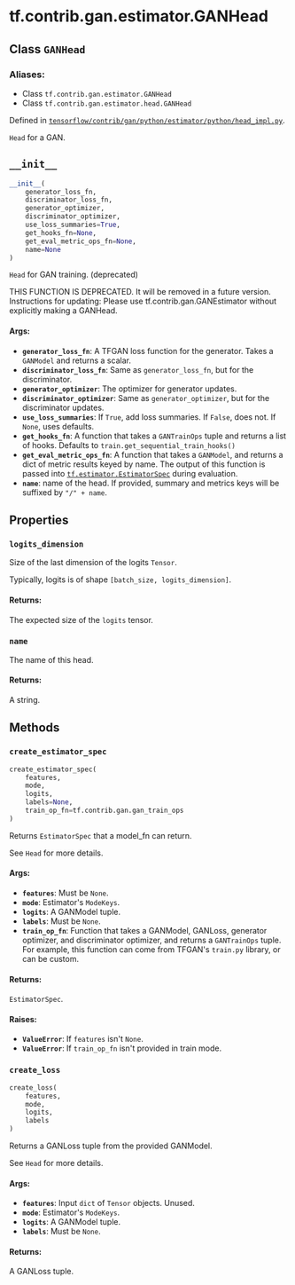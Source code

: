<div itemscope itemtype="http://developers.google.com/ReferenceObject">
<meta itemprop="name" content="tf.contrib.gan.estimator.GANHead" />
<meta itemprop="path" content="Stable" />
<meta itemprop="property" content="logits_dimension"/>
<meta itemprop="property" content="name"/>
<meta itemprop="property" content="__init__"/>
<meta itemprop="property" content="create_estimator_spec"/>
<meta itemprop="property" content="create_loss"/>
</div>

# tf.contrib.gan.estimator.GANHead

## Class `GANHead`



### Aliases:

* Class `tf.contrib.gan.estimator.GANHead`
* Class `tf.contrib.gan.estimator.head.GANHead`



Defined in [`tensorflow/contrib/gan/python/estimator/python/head_impl.py`](https://www.tensorflow.org/code/tensorflow/contrib/gan/python/estimator/python/head_impl.py).

`Head` for a GAN.

<h2 id="__init__"><code>__init__</code></h2>

``` python
__init__(
    generator_loss_fn,
    discriminator_loss_fn,
    generator_optimizer,
    discriminator_optimizer,
    use_loss_summaries=True,
    get_hooks_fn=None,
    get_eval_metric_ops_fn=None,
    name=None
)
```

`Head` for GAN training. (deprecated)

THIS FUNCTION IS DEPRECATED. It will be removed in a future version.
Instructions for updating:
Please use tf.contrib.gan.GANEstimator without explicitly making a GANHead.

#### Args:

* <b>`generator_loss_fn`</b>: A TFGAN loss function for the generator. Takes a
    `GANModel` and returns a scalar.
* <b>`discriminator_loss_fn`</b>: Same as `generator_loss_fn`, but for the
  discriminator.
* <b>`generator_optimizer`</b>: The optimizer for generator updates.
* <b>`discriminator_optimizer`</b>: Same as `generator_optimizer`, but for the
    discriminator updates.
* <b>`use_loss_summaries`</b>: If `True`, add loss summaries. If `False`, does not.
    If `None`, uses defaults.
* <b>`get_hooks_fn`</b>: A function that takes a `GANTrainOps` tuple and returns a
    list of hooks. Defaults to `train.get_sequential_train_hooks()`
* <b>`get_eval_metric_ops_fn`</b>: A function that takes a `GANModel`, and returns a
    dict of metric results keyed by name. The output of this function is
    passed into <a href="../../../../tf/estimator/EstimatorSpec.md"><code>tf.estimator.EstimatorSpec</code></a> during evaluation.
* <b>`name`</b>: name of the head. If provided, summary and metrics keys will be
    suffixed by `"/" + name`.



## Properties

<h3 id="logits_dimension"><code>logits_dimension</code></h3>

Size of the last dimension of the logits `Tensor`.

Typically, logits is of shape `[batch_size, logits_dimension]`.

#### Returns:

The expected size of the `logits` tensor.

<h3 id="name"><code>name</code></h3>

The name of this head.

#### Returns:

A string.



## Methods

<h3 id="create_estimator_spec"><code>create_estimator_spec</code></h3>

``` python
create_estimator_spec(
    features,
    mode,
    logits,
    labels=None,
    train_op_fn=tf.contrib.gan.gan_train_ops
)
```

Returns `EstimatorSpec` that a model_fn can return.

See `Head` for more details.

#### Args:

* <b>`features`</b>: Must be `None`.
* <b>`mode`</b>: Estimator's `ModeKeys`.
* <b>`logits`</b>: A GANModel tuple.
* <b>`labels`</b>: Must be `None`.
* <b>`train_op_fn`</b>: Function that takes a GANModel, GANLoss, generator optimizer,
    and discriminator optimizer, and returns a `GANTrainOps` tuple. For
    example, this function can come from TFGAN's `train.py` library, or can
    be custom.


#### Returns:

`EstimatorSpec`.


#### Raises:

* <b>`ValueError`</b>: If `features` isn't `None`.
* <b>`ValueError`</b>: If `train_op_fn` isn't provided in train mode.

<h3 id="create_loss"><code>create_loss</code></h3>

``` python
create_loss(
    features,
    mode,
    logits,
    labels
)
```

Returns a GANLoss tuple from the provided GANModel.

See `Head` for more details.

#### Args:

* <b>`features`</b>: Input `dict` of `Tensor` objects. Unused.
* <b>`mode`</b>: Estimator's `ModeKeys`.
* <b>`logits`</b>: A GANModel tuple.
* <b>`labels`</b>: Must be `None`.


#### Returns:

A GANLoss tuple.



